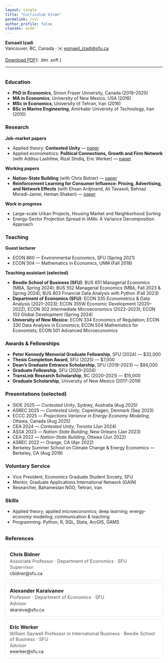 ```yaml
---
layout: single
title: "Curriculum Vitae"
permalink: /cv/
author_profile: false
classes: wide
---
```


<style>
  .cv-wrap{
    display:grid;
    grid-template-columns: 1fr 320px;
    gap: 1.25rem;
  }
  .cv-aside{
    position: sticky;
    top: 1rem;
    align-self: start;
  }
  .cv-aside h3{ margin-top:0; }
  .cv-ref{
    border:1px solid rgba(0,0,0,.12);
    border-radius:12px;
    padding:.75rem .85rem;
    margin:.6rem 0;
    background:#fff;
  }
  .cv-ref h4{ margin:.1rem 0 .15rem; font-size:1rem; }
  .cv-ref .role{ color:#555; font-size:.92rem; margin:.1rem 0; }
  .cv-ref a{ text-decoration:none; border-bottom:1px solid rgba(0,0,0,.15); }
  @media (max-width: 980px){
    .cv-wrap{ grid-template-columns: 1fr; }
    .cv-aside{ position: static; }
  }
</style>

**Esmaeil Izadi**  
Vancouver, BC, Canada · ✉️ [esmaeil_izadi@sfu.ca](mailto:esmaeil_izadi@sfu.ca)

[Download PDF](/files/Esmaeil_Izadi_CV.pdf){: .btn .soft }

---

<div class="cv-wrap">

<div class="cv-main" markdown="1">

### Education
- **PhD in Economics**, Simon Fraser University, Canada (2019–2025)
- **MA in Economics**, University of New Mexico, USA (2018)
- **MSc in Economics**, University of Tehran, Iran (2016)
- **BSc in Marine Engineering**, Amirkabir University of Technology, Iran (2010)

### Research
**Job-market papers**
- Applied theory: **Contested Unity** — [paper](/files/papers/contested-unity.pdf)
- Applied econometrics: **Political Connections, Growth and Firm Network** (with Addisu Lashitew, Rizal Shidiq, Eric Werker) — [paper](/files/papers/pc-indonesia.pdf)

**Working papers**
- **Nation-State Building** (with Chris Bidner) — [paper](/files/papers/nation-state-building.pdf)
- **Reinforcement Learning for Consumer Influence: Pricing, Advertising, and Network Effects** (with Ehsan Ardjmand, Ali Tavasoli, Behnaz Moradi-Jamei, Heman Shakeri) — [paper](/files/papers/rl_network_pricing.pdf)

**Work in progress**
- Large-scale Urban Projects, Housing Market and Neighborhood Sorting  
- Energy-Sector Projection Spread in IAMs: A Variance Decomposition Approach

### Teaching
**Guest lecturer**
- ECON 860 — Environmental Economics, SFU (Spring 2021)  
- ECON 504 — Mathematics in Economics, UNM (Fall 2018)

**Teaching assistant (selected)**
- **Beedie School of Business (SFU)**: BUS 651 Managerial Economics (MBA, Spring 2024); BUS 552 Managerial Economics (MBA, Fall 2023 & Spring 2024); BUS 803 Financial Data Analysis with Python (Fall 2023)  
- **Department of Economics (SFU)**: ECON 335 Econometrics & Data Analysis (2021–2023); ECON 355W Economic Development (2020–2022); ECON 302 Intermediate Microeconomics (2022–2023); ECON 102 Global Development (Spring 2024)  
- **University of New Mexico**: ECON 334 Economics of Regulation; ECON 330 Data Analysis in Economics; ECON 504 Mathematics for Economists; ECON 501 Advanced Microeconomics

### Awards & Fellowships
- **Peter Kennedy Memorial Graduate Fellowship**, SFU (2024) — \$32,000  
- **Thesis Completion Award**, SFU (2025) — \$7,000  
- **Dean’s Graduate Entrance Scholarship**, SFU (2019–2023) — \$84,000  
- **Graduate Fellowship**, SFU (2020–2024)  
- **TransLink Research Scholarship**, BC (2020–2021) — \$15,000  
- **Graduate Scholarship**, University of New Mexico (2017–2019)

### Presentations (selected)
- SIOE 2025 — *Contested Unity*, Sydney, Australia (Aug 2025)  
- ASREC 2025 — *Contested Unity*, Copenhagen, Denmark (Sep 2025)  
- ECCC 2025 — *Projections Variance in Energy-Economy Modeling*, Ottawa, Canada (Aug 2025)  
- CEA 2024 — *Contested Unity*, Toronto (Jun 2024)  
- ASSA 2023 — *Nation-State Building*, New Orleans (Jan 2023)  
- CEA 2022 — *Nation-State Building*, Ottawa (Jun 2022)  
- ASREC 2022 — Orange, CA (Apr 2022)  
- Berkeley Summer School on Climate Change & Energy Economics — Berkeley, CA (Aug 2019)

### Voluntary Service
- Vice President, Economics Graduate Student Society, SFU  
- Mentor, Graduate Applications International Network (GAIN)  
- Researcher, Bahamestan NGO, Tehran, Iran

### Skills
- Applied theory; applied microeconomics; deep learning; energy-economy modeling; communication & teaching  
- Programming: Python, R, SQL, Stata, ArcGIS, GAMS

</div> <!-- /.cv-main -->

<aside class="cv-aside">
  <h3>References</h3>

  <div class="cv-ref">
    <h4>Chris Bidner</h4>
    <div class="role">Associate Professor · Department of Economics · SFU</div>
    <div class="role">Supervisor</div>
    <div><a href="mailto:cbidner@sfu.ca">cbidner@sfu.ca</a></div>
  </div>

  <div class="cv-ref">
    <h4>Alexander Karaivanov</h4>
    <div class="role">Professor · Department of Economics · SFU</div>
    <div class="role">Advisor</div>
    <div><a href="mailto:akaraiva@sfu.ca">akaraiva@sfu.ca</a></div>
  </div>

  <div class="cv-ref">
    <h4>Eric Werker</h4>
    <div class="role">William Saywell Professor in International Business · Beedie School of Business · SFU</div>
    <div class="role">Advisor</div>
    <div><a href="mailto:ewerker@sfu.ca">ewerker@sfu.ca</a></div>
  </div>

</aside>

</div> <!-- /.cv-wrap -->
